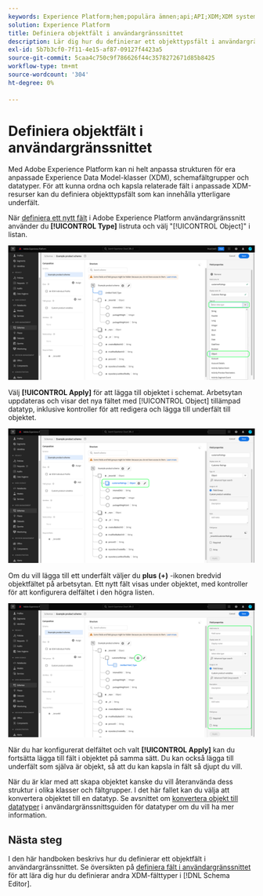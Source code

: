 ```yaml
---
keywords: Experience Platform;hem;populära ämnen;api;API;XDM;XDM system;experience data model;data model;ui;workspace;object;field;
solution: Experience Platform
title: Definiera objektfält i användargränssnittet
description: Lär dig hur du definierar ett objekttypsfält i användargränssnittet i Experience Platform.
exl-id: 5b7b3cf0-7f11-4e15-af87-09127f4423a5
source-git-commit: 5caa4c750c9f786626f44c3578272671d85b8425
workflow-type: tm+mt
source-wordcount: '304'
ht-degree: 0%

---
```


# Definiera objektfält i användargränssnittet

Med Adobe Experience Platform kan ni helt anpassa strukturen för era anpassade Experience Data Model-klasser (XDM), schemafältgrupper och datatyper. För att kunna ordna och kapsla relaterade fält i anpassade XDM-resurser kan du definiera objekttypsfält som kan innehålla ytterligare underfält.

När [definiera ett nytt fält](./overview.md#define) i Adobe Experience Platform användargränssnitt använder du **[!UICONTROL Type]** listruta och välj &quot;[!UICONTROL Object]&quot; i listan.

![](../../images/ui/fields/special/object.png)

Välj **[!UICONTROL Apply]** för att lägga till objektet i schemat. Arbetsytan uppdateras och visar det nya fältet med [!UICONTROL Object] tillämpad datatyp, inklusive kontroller för att redigera och lägga till underfält till objektet.

![](../../images/ui/fields/special/object-applied.png)

Om du vill lägga till ett underfält väljer du **plus (+)** -ikonen bredvid objektfältet på arbetsytan. Ett nytt fält visas under objektet, med kontroller för att konfigurera delfältet i den högra listen.

![](../../images/ui/fields/special/object-add-field.png)

När du har konfigurerat delfältet och valt **[!UICONTROL Apply]** kan du fortsätta lägga till fält i objektet på samma sätt. Du kan också lägga till underfält som själva är objekt, så att du kan kapsla in fält så djupt du vill.

När du är klar med att skapa objektet kanske du vill återanvända dess struktur i olika klasser och fältgrupper. I det här fallet kan du välja att konvertera objektet till en datatyp. Se avsnittet om [konvertera objekt till datatyper](../resources/data-types.md#convert) i användargränssnittsguiden för datatyper om du vill ha mer information.

## Nästa steg

I den här handboken beskrivs hur du definierar ett objektfält i användargränssnittet. Se översikten på [definiera fält i användargränssnittet](./overview.md#special) för att lära dig hur du definierar andra XDM-fälttyper i [!DNL Schema Editor].

